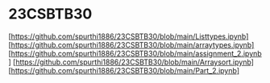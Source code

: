 # 23CSBTB30
[https://github.com/spurthi1886/23CSBTB30/blob/main/Listtypes.ipynb]
[https://github.com/spurthi1886/23CSBTB30/blob/main/arraytypes.ipynb]
[https://github.com/spurthi1886/23CSBTB30/blob/main/assignment_2.ipynb]
[https://github.com/spurthi1886/23CSBTB30/blob/main/Arraysort.ipynb]
[https://github.com/spurthi1886/23CSBTB30/blob/main/Part_2.ipynb]
